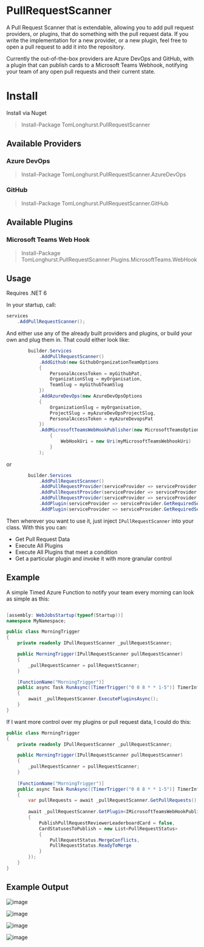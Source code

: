 # PullRequestScanner

A Pull Request Scanner that is extendable, allowing you to add pull request providers, or plugins, that do something with the pull request data.
If you write the implementation for a new provider, or a new plugin, feel free to open a pull request to add it into the repository.

Currently the out-of-the-box providers are Azure DevOps and GitHub, with a plugin that can publish cards to a Microsoft Teams Webhook, notifying your team of any open pull requests and their current state.

# Install 
Install via Nuget 

> Install-Package TomLonghurst.PullRequestScanner

## Available Providers

### Azure DevOps
> Install-Package TomLonghurst.PullRequestScanner.AzureDevOps

### GitHub
> Install-Package TomLonghurst.PullRequestScanner.GitHub

## Available Plugins

### Microsoft Teams Web Hook
> Install-Package TomLonghurst.PullRequestScanner.Plugins.MicrosoftTeams.WebHook

## Usage

Requires .NET 6

In your startup, call: 

```csharp
services
    .AddPullRequestScanner();
```

And either use any of the already built providers and plugins, or build your own and plug them in.
That could either look like:
```csharp
        builder.Services
            .AddPullRequestScanner()
            .AddGithub(new GithubOrganizationTeamOptions
            {
                PersonalAccessToken = myGithubPat,
                OrganizationSlug = myOrganisation,
                TeamSlug = myGithubTeamSlug
            })
            .AddAzureDevOps(new AzureDevOpsOptions
            {
                OrganizationSlug = myOrganisation,
                ProjectSlug = myAzureDevOpsProjectSlug,
                PersonalAccessToken = myAzureDevopsPat
            })
            .AddMicrosoftTeamsWebHookPublisher(new MicrosoftTeamsOptions
                {
                    WebHookUri = new Uri(myMicrosoftTeamsWebhookUri)
                }
            );
```

or

```csharp
        builder.Services
            .AddPullRequestScanner()
            .AddPullRequestProvider(serviceProvider => serviceProvider.GetRequiredService<MyCustomPullRequestProvider1>())
            .AddPullRequestProvider(serviceProvider => serviceProvider.GetRequiredService<MyCustomPullRequestProvider2>())
            .AddPullRequestProvider(serviceProvider => serviceProvider.GetRequiredService<MyCustomPullRequestProvider3>())
            .AddPlugin(serviceProvider => serviceProvider.GetRequiredService<MyCustomPlugin1>())
            .AddPlugin(serviceProvider => serviceProvider.GetRequiredService<MyCustomPlugin2>());
```

Then wherever you want to use it, just inject `IPullRequestScanner` into your class. With this you can:
- Get Pull Request Data
- Execute All Plugins
- Execute All Plugins that meet a condition
- Get a particular plugin and invoke it with more granular control


## Example
A simple Timed Azure Function to notify your team every morning can look as simple as this:

```csharp

[assembly: WebJobsStartup(typeof(Startup))]
namespace MyNamespace;

public class MorningTrigger
{
    private readonly IPullRequestScanner _pullRequestScanner;

    public MorningTrigger(IPullRequestScanner pullRequestScanner)
    {
        _pullRequestScanner = pullRequestScanner;
    }

    [FunctionName("MorningTrigger")]
    public async Task RunAsync([TimerTrigger("0 0 8 * * 1-5")] TimerInfo myTimer, ILogger log)
    {
        await _pullRequestScanner.ExecutePluginsAsync();
    }
}
```

If I want more control over my plugins or pull request data, I could do this:

```csharp
public class MorningTrigger
{
    private readonly IPullRequestScanner _pullRequestScanner;

    public MorningTrigger(IPullRequestScanner pullRequestScanner)
    {
        _pullRequestScanner = pullRequestScanner;
    }
    
    [FunctionName("MorningTrigger")]
    public async Task RunAsync([TimerTrigger("0 0 8 * * 1-5")] TimerInfo myTimer, ILogger log)
    {
        var pullRequests = await _pullRequestScanner.GetPullRequests();
        
        await _pullRequestScanner.GetPlugin<IMicrosoftTeamsWebHookPublisher>().ExecuteAsync(pullRequests, new MicrosoftTeamsPublishOptions
        {
            PublishPullRequestReviewerLeaderboardCard = false,
            CardStatusesToPublish = new List<PullRequestStatus>
            {
                PullRequestStatus.MergeConflicts,
                PullRequestStatus.ReadyToMerge
            }
        });
    }
}
```

## Example Output

![image](https://user-images.githubusercontent.com/30480171/213030165-b16dc756-afdc-4a3b-993d-c3d9a78c4dc1.png)

![image](https://user-images.githubusercontent.com/30480171/213030213-ba01394d-e5ae-4960-b519-b3039e2eacfe.png)

![image](https://user-images.githubusercontent.com/30480171/213030243-a75b6ff3-5e26-408c-b553-6ede840976d0.png)

![image](https://user-images.githubusercontent.com/30480171/213030268-0b4c5325-3539-44f4-a842-d625cef64ce6.png)




